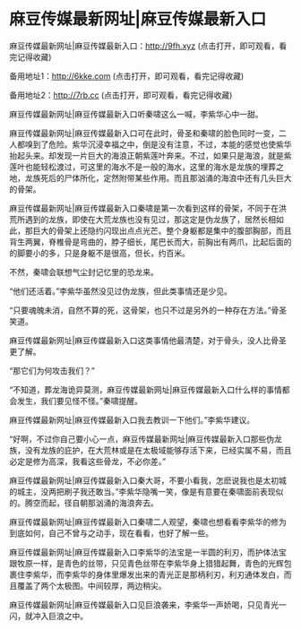 # 麻豆传媒最新网址|麻豆传媒最新入口



麻豆传媒最新网址|麻豆传媒最新入口：http://9fh.xyz  (点击打开，即可观看，看完记得收藏)

备用地址1：http://6kke.com (点击打开，即可观看，看完记得收藏)

备用地址2：http://7rb.cc (点击打开，即可观看，看完记得收藏)





麻豆传媒最新网址|麻豆传媒最新入口听秦啸这么一喊，李紫华心中一甜。

麻豆传媒最新网址|麻豆传媒最新入口可在此时，骨圣和秦啸的脸色同时一变，二人都嗅到了危险。紫华沉浸幸福之中，倒是没有注意，不过，本能的感觉也使紫华抬起头来。却发现一片巨大的海浪正朝紫莲叶奔来。不过，如果只是海浪，就是紫莲叶也能轻松渡过，可这里的海水不是一般的海水，这里的海水是龙族的埋葬之地，龙族死后的尸体所化，定然附带某些作用。而且那汹涌的海浪中还有几头巨大的骨架。

麻豆传媒最新网址|麻豆传媒最新入口秦啸是第一次看到这样的骨架，不同于在洪荒所遇到的龙族，即使在大荒龙族也没有见过，那这定是伪龙族了，居然长相如此，那巨大的骨架上还隐约闪现出点点光芒。整个身躯都是集中的腹部胸部，而且背生两翼，脊椎骨是弯曲的，脖子细长，尾巴长而大，前胸出有两爪，比起后面的的脚要小的多，只是身躯不是很高，但长，约百米。

不然，秦啸会联想气尘封记忆里的恐龙来。

“他们还活着。”李紫华虽然没见过伪龙族，但此类事情还是少见。

“只要魂魄未消，自然不算的死，这骨架，也只不过是另外的一种存在方法。”骨圣笑道。

麻豆传媒最新网址|麻豆传媒最新入口这类事情他最清楚，对于骨头，没人比骨圣更了解。

“那它们为何攻击我们？”

“不知道，葬龙海诡异莫测，麻豆传媒最新网址|麻豆传媒最新入口什么样的事情都会发生，我们要见怪不怪。”秦啸提醒。

麻豆传媒最新网址|麻豆传媒最新入口我去教训一下他们。”李紫华建议。

“好啊，不过你自己要小心一点，麻豆传媒最新网址|麻豆传媒最新入口那些伪龙族，没有龙族的庇护，在大荒林或是在太极域能够存活下来，已经实属不易，而且必定是修为高深，我看这些骨龙，不必你差。”

麻豆传媒最新网址|麻豆传媒最新入口秦大哥，不要小看我，怎麽说我也是太初城的城主，没两把刷子我还敢当。”李紫华隐嘴一笑，像是有意要在秦啸面前表现似的。腾空而起，径自朝那汹涌的海浪奔去。

麻豆传媒最新网址|麻豆传媒最新入口秦啸二人观望，秦啸也想看看李紫华的修为到底如何，自己不曾与之动手，现在看看，也好了解一些。

麻豆传媒最新网址|麻豆传媒最新入口李紫华的法宝是一半圆的利刃，而护体法宝跟牧原一样，是青色的丝带，只见青色丝带在李紫华身上猎猎起舞，青色的光辉包裹住李紫华，而李紫华的身体里爆发出来的青光正是那柄利刃，利刃通体发白，而且覆盖了两个太极图。中间较厚，两边稍尖。

麻豆传媒最新网址|麻豆传媒最新入口见巨浪袭来，李紫华一声娇喝，只见青光一闪，就冲入巨浪之中。

